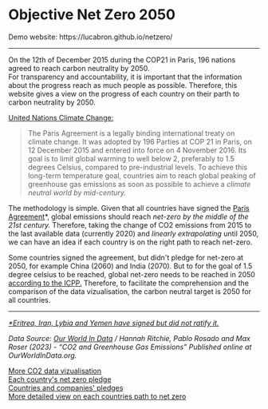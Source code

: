 <h1>Objective Net Zero 2050</h1>
Demo website: https://lucabron.github.io/netzero/
<hr>
<p>On the 12th of December 2015 during the COP21 in Paris, 196 nations agreed to reach carbon neutrality by 2050.</br>
For transparency and accountability, it is important that the information about the progress reach as much people as possible.
Therefore, this website gives a view on the progress of each country on their parth to carbon neutrality by 2050.</p>
<p><a href='https://unfccc.int/process-and-meetings/the-paris-agreement/the-paris-agreement'>United Nations Climate Change:</a></p>
<blockquote>The Paris Agreement is a legally binding international treaty on climate change. It was adopted by 196 Parties at COP 21 in Paris, on 12 December 2015 and entered into force on 4 November 2016.
Its goal is to limit global warming to well below 2, preferably to 1.5 degrees Celsius, compared to pre-industrial levels.
To achieve this long-term temperature goal, countries aim to reach global peaking of greenhouse gas emissions as soon as possible to achieve a <em>climate neutral world by mid-century.</em>
</blockquote>
<p>The methodology is simple. Given that all countries have signed the <a href="https://en.wikipedia.org/wiki/Paris_Agreement">Paris Agreement</a>*,
global emissions should reach <em>net-zero by the middle of the 21st century.</em>
Therefore, taking the change of CO2 emissions from 2015 to the last available data (currently 2020) and <em>linearly extrapolating</em> until 2050,
we can have an idea if each country is on the right path to reach net-zero.</p>
<p>Some countries signed the agreement, but didn't pledge for net-zero at 2050, for example China (2060) and India (2070).
But to for the goal of 1.5 degree celsius to be reached, global net-zero needs to be reached in 2050 <a href="https://www.ipcc.ch/sr15/chapter/spm/">according to the ICPP.</a>
Therefore, to facilitate the comprehension and the comparison of the data vizualisation, the carbon neutral target is 2050 for all countries.</p>
<hr>
<p><i><a href="https://en.wikipedia.org/wiki/List_of_parties_to_the_Paris_Agreement">*Eritrea, Iran, Lybia and Yemen have signed but did not ratify it.</a></i></p>	
<cite>Data Source: <a href='https://github.com/owid/co2-data'>Our World In Data</a> / Hannah Ritchie, Pablo Rosado and Max Roser (2023) - “CO2 and Greenhouse Gas Emissions” Published online at OurWorldInData.org.</cite>
<p><a href="https://ourworldindata.org/co2-emissions">More CO2 data vizualisation</a><br>
<a href="https://eciu.net/netzerotracker">Each country's net zero pledge</a><br>
<a href="https://zerotracker.net/">Countries and companies' pledges</a><br>
<a href="https://climateactiontracker.org/">More detailed view on each countries path to net zero</a></p>
<!-- Interactive world map data visualization of each country effort toward net-zero emission.
Using Mapbox and GeoJson. Interactive graphs made using bokeh.-->